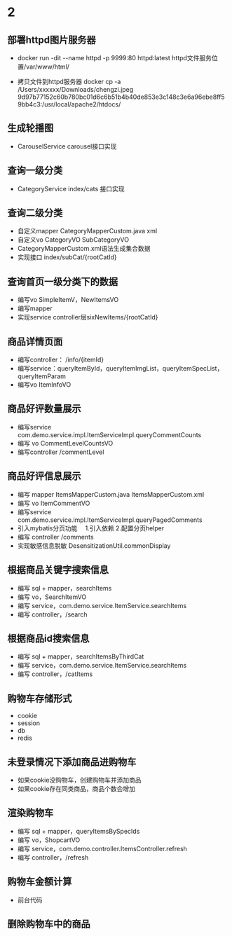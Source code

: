# 2

## 部署httpd图片服务器

* docker run -dit --name httpd -p 9999:80  httpd:latest
  httpd文件服务位置/var/www/html/
    
* 拷贝文件到httpd服务器
  docker cp -a /Users/xxxxxx/Downloads/chengzi.jpeg 9d97b77152c60b780bc01d6c6b51b4b40de853e3c148c3e6a96ebe8ff59bb4c3:/usr/local/apache2/htdocs/

## 生成轮播图
* CarouselService carousel接口实现
## 查询一级分类
* CategoryService index/cats 接口实现

## 查询二级分类
* 自定义mapper CategoryMapperCustom.java xml
* 自定义vo CategoryVO SubCategoryVO
* CategoryMapperCustom.xml语法生成集合数据
* 实现接口 index/subCat/{rootCatId}

## 查询首页一级分类下的数据
* 编写vo SimpleItemV，NewItemsVO
* 编写mapper
* 实现service controller层sixNewItems/{rootCatId}

## 商品详情页面
* 编写controller： /info/{itemId}
* 编写service：queryItemById，queryItemImgList，queryItemSpecList，queryItemParam
* 编写vo ItemInfoVO

## 商品好评数量展示
* 编写service com.demo.service.impl.ItemServiceImpl.queryCommentCounts
* 编写 vo  CommentLevelCountsVO
* 编写controller  /commentLevel

## 商品好评信息展示
* 编写 mapper ItemsMapperCustom.java ItemsMapperCustom.xml
* 编写 vo ItemCommentVO
* 编写service com.demo.service.impl.ItemServiceImpl.queryPagedComments
* 引入mybatis分页功能
　1.引入依赖
  2.配置分页helper
* 编写 controller /comments
* 实现敏感信息脱敏 DesensitizationUtil.commonDisplay

## 根据商品关键字搜索信息
* 编写 sql + mapper，searchItems
* 编写 vo，SearchItemVO
* 编写 service，com.demo.service.ItemService.searchItems
* 编写 controller，/search

## 根据商品id搜索信息
* 编写 sql + mapper，searchItemsByThirdCat
* 编写 service，com.demo.service.ItemService.searchItems
* 编写 controller，/catItems

## 购物车存储形式
* cookie
* session
* db
* redis

## 未登录情况下添加商品进购物车
* 如果cookie没购物车，创建购物车并添加商品
* 如果cookie存在同类商品，商品个数会增加

## 渲染购物车
* 编写 sql + mapper，queryItemsBySpecIds
* 编写 vo，ShopcartVO
* 编写 service，com.demo.controller.ItemsController.refresh
* 编写 controller，/refresh

## 购物车金额计算
* 前台代码

## 删除购物车中的商品

